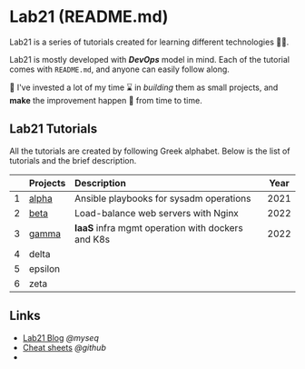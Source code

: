 # Lab21 (README.md)
Lab21 is a series of tutorials created for learning different technologies :technologist:. 

Lab21 is mostly developed with  _**DevOps**_ model in mind. Each of the tutorial comes with `README.md`, and anyone can easily follow along.

:cowboy_hat_face: I've invested a lot of my time :hourglass: in _building_ them as small projects, and **make** the improvement happen :sparkler: from time to time.


## Lab21 Tutorials
All the tutorials are created by following Greek alphabet. Below is the list of tutorials and the brief description.

|      | Projects | Description      | Year |
| ---: | :------- | :--------------- | :--: |
| 1    | [alpha](https://github.com/myseq/Lab21/tree/main/alpha)    | Ansible playbooks for sysadm operations | 2021 |
| 2    | [beta](https://github.com/myseq/Lab21/tree/main/beta)     | Load-balance web servers with Nginx | 2022 |
| 3    | [gamma]()    | **IaaS** infra mgmt operation with dockers and K8s | 2022 |
| 4    | delta    |  |  |
| 5    | epsilon  |  |  |
| 6    | zeta     |  |  |


## Links
- [Lab21 Blog](https://myseq.blogspot.com/search/label/Lab21 "     ~ Lab21 Blog") _@myseq_
- [Cheat sheets](https://github.com/myseq/notes/ "     ~ Cheat sheets and notes") _@github_
- 
